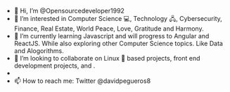 - 👋 Hi, I’m @Opensourcedeveloper1992
- 👀 I’m interested in Computer Science 💻, Technology 🖧, Cybersecurity, Finance, Real Estate, World Peace, Love, Gratitude and Harmony.
- 🌱 I’m currently learning Javascript and will progress to Angular and ReactJS. While also exploring other Computer Science topics. Like Data and Alogorithms.
- 💞️ I’m looking to collaborate on Linux 🐧 based projects, front end development projects, and .
- 
- 📫 How to reach me: Twitter @davidpegueros8

<!---
Opensourcedeveloper1992/Opensourcedeveloper1992 is a ✨ special ✨ repository because its `README.md` (this file) appears on your GitHub profile.
You can click the Preview link to take a look at your changes.
--->
